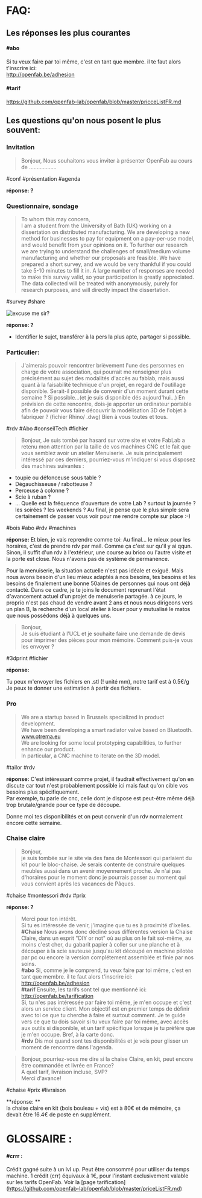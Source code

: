 # FAQ: 

## Les réponses les plus courantes 
#### #abo
Si tu veux faire par toi même, c'est en tant que membre. il te faut alors t'inscrire ici:  
http://openfab.be/adhesion   

#### #tarif
https://github.com/openfab-lab/openfab/blob/master/pricceListFR.md
## Les questions qu'on nous posent le plus souvent: 


### Invitation
>Bonjour,
Nous souhaitons vous inviter à présenter OpenFab au cours de ..................

#conf #présentation #agenda

**réponse: ?**


### Questionnaire, sondage
>To whom this may concern,   
I am a student from the University of Bath (UK) working on a dissertation on distributed manufacturing. We are developing a new method for businesses to pay for equipment on a pay-per-use model, and would benefit from your opinions on it. To further our research we are trying to understand the challenges of small/medium volume manufacturing and whether our proposals are feasible. We have prepared a short survey, and we would be very thankful if you could take 5-10 minutes to fill it in. A large number of responses are needed to make this survey valid, so your participation is greatly appreciated. The data collected will be treated with anonymously, purely for research purposes, and will directly impact the dissertation.

#survey #share

![excuse me sir?](https://s-media-cache-ak0.pinimg.com/736x/89/78/e0/8978e015be27c560e0b07c38e7b53068.jpg)

**réponse: ?**
- Identifier le sujet, transférer à la pers la plus apte, partager si possible.

### Particulier: 
>J'aimerais pouvoir rencontrer brièvement l'une des personnes en charge de votre association, qui pourrait me renseigner plus précisément au sujet des modalités d'accès au fablab, mais aussi quant à la faisabilité technique d'un projet, en regard de l'outillage disponible.
Serait-il possible de convenir d'un moment durant cette semaine ? Si possible...(et je suis disponible dés aujourd'hui...)
En prévision de cette rencontre, dois-je apporter un ordinateur portable afin de pouvoir vous faire découvrir la modélisation 3D de l'objet à fabriquer ? (fichier Rhino/ .dwg)
Bien à vous toutes et tous.

#rdv #Abo #conseilTech #fichier  

>Bonjour,
Je suis tombé par hasard sur votre site et votre FabLab a retenu mon attention par la taille de vos machines CNC et le fait que vous semblez avoir un atelier Menuiserie.
Je suis principalement intéressé par ces derniers, pourriez-vous m'indiquer si vous disposez des machines suivantes :
- toupie ou défonceuse sous table ?
- Dégauchisseuse / rabotteuse ?
- Perceuse à colonne ?
- Scie à ruban ?
- ...
Quelle est la fréquence d'ouverture de votre Lab ? surtout la journée ? les soirées ? les weekends ?
Au final, je pense que le plus simple sera certainement de passer vous voir pour me rendre compte sur place :-)

#bois #abo #rdv #machines

**réponse:**
Et bien, je vais reprendre comme toi:
Au final... le mieux pour les horaires, c'est de prendre rdv par mail. Comme ça c'est sur qu'il y ai qqun. Sinon, il suffit d'un rdv à l'extérieur, une course au brico ou l'autre visite et la porte est close. Nous n'avons pas de système de permanence.

Pour la menuiserie, la situation actuelle n'est pas idéale et exiguë.
Mais nous avons besoin d'un lieu mieux adaptés à nos besoins, tes besoins et les besoins de finalement une bonne 50aines de personnes qui nous ont déjà contacté.
Dans ce cadre, je te joins le document reprenant l'état d'avancement actuel d'un projet de menuiserie partagée.
à ce jours, le proprio n'est pas chaud de vendre avant 2 ans et nous nous dirigeons vers un plan B, la recherche d'un local atelier à louer pour y mutualisé le matos que nous possédons déjà à quelques uns.

>Bonjour,  
Je suis étudiant à l’UCL et je souhaite faire une demande de devis pour imprimer des pièces pour mon mémoire. Comment puis-je vous les envoyer ?

#3dprint #fichier 

**réponse:**

Tu peux m'envoyer les fichiers en .stl (! unité mm), notre tarif est à 0.5€/g  
Je peux te donner une estimation à partir des fichiers. 


### Pro
>We are a startup based in Brussels specialized in product development.  
We have been developing a smart radiator valve based on Bluetooth.  
www.otrema.eu  
We are looking for some local prototyping capabilities, to further enhance our product.  
In particular, a CNC machine to iterate on the 3D model.

#tailor #rdv

**réponse:**
C'est intéressant comme projet, il faudrait effectivement qu'on en discute car tout n'est probablement possible ici mais faut qu'on cible vos besoins plus spécifiquement.  
Par exemple, tu parle de cnc, celle dont je dispose est peut-être même déjà trop brutale/grande pour ce type de découpe.

Donne moi tes disponibilités et on peut convenir d'un rdv normalement encore cette semaine. 

### Chaise claire
>Bonjour,  
je suis tombée sur le site via des fans de Montessori qui parlaient du kit pour le bloc-chaise. Je serais contente de construire quelques meubles aussi dans un avenir moyennement proche. Je n'ai pas d'horaires pour le moment donc je pourrais passer au moment qui vous convient après les vacances de Pâques.

#chaise #montessori #rdv #prix

**réponse: ?**  
>Merci pour ton intérêt.  
Si tu es intéressée de venir, j'imagine que tu es à proximité d'Ixelles.  
**#Chaise**
Nous avons donc décliné sous différentes version la Chaise Claire, dans un esprit "DIY or not" où au plus on le fait soi-même, au moins c'est cher, du gabarit papier à coller sur une planche et à découper à la scie sauteuse jusqu'au kit découpé en machine pilotée par pc ou encore la version complétement assemblée et finie par nos soins.  
**#abo** Si, comme je le comprend, tu veux faire par toi même, c'est en tant que membre. il te faut alors t'inscrire ici:  
http://openfab.be/adhesion   
**#tarif** Ensuite, les tarifs sont tel que mentionné ici:  
http://openfab.be/tarification  
Si, tu n'es pas intéressée par faire toi même, je m'en occupe et c'est alors un service client.
Mon objectif est en premier temps de définir avec toi ce que tu cherche à faire et surtout comment. Je te guide vers ce que tu dois savoir si tu veux faire par toi même, avec accès aux outils si disponible, et un tarif spécifique lorsque je tu préfère que je m'en occupe. Bref, à la carte donc.  
**#rdv** Dis moi quand sont tes disponibilités et je vois pour glisser un moment de rencontre dans l'agenda.

>Bonjour, pourriez-vous me dire si la chaise Claire, en kit, peut encore être commandée et livrée en France?  
A quel tarif, livraison incluse, SVP?  
Merci d'avance!

#chaise #prix #livraison

**réponse: **  
la chaise claire en kit (bois bouleau + vis) est à 80€ et de mémoire, ça devait être 16.4€ de poste en supplément.

# GLOSSAIRE :

#### #crrr :
Crédit gagné suite à un lvl up. Peut être consommé pour utiliser du temps machine. 1 crédit (crr) équivaux à 1€, pour l'instant exclusivement valable sur les tarifs OpenFab.  Voir la [page tarification] (https://github.com/openfab-lab/openfab/blob/master/priceListFR.md)
